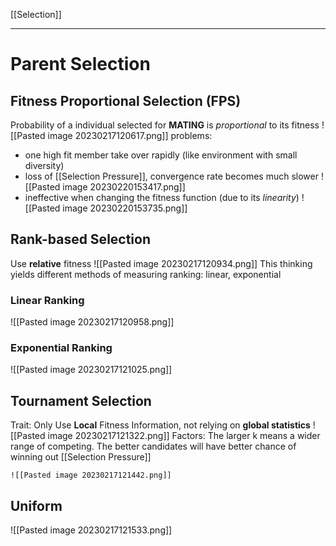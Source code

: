 [[Selection]]
****
# Parent Selection
## Fitness Proportional Selection (FPS)
Probability of a individual selected for **MATING** is _proportional_ to its fitness
![[Pasted image 20230217120617.png]]
problems:
- one high fit member take over rapidly (like environment with small diversity)
- loss of [[Selection Pressure]], convergence rate becomes much slower
![[Pasted image 20230220153417.png]]
- ineffective when changing the fitness function (due to its _linearity_)
![[Pasted image 20230220153735.png]]


## Rank-based Selection
Use **relative** fitness
![[Pasted image 20230217120934.png]]
This thinking yields different methods of measuring ranking:
linear, exponential
### Linear Ranking
![[Pasted image 20230217120958.png]]
### Exponential Ranking
![[Pasted image 20230217121025.png]]

## Tournament Selection
Trait: Only Use **Local** Fitness Information, not relying on **global statistics**
![[Pasted image 20230217121322.png]]
Factors:
The larger k means a wider range of competing. The better candidates will have better chance of winning out [[Selection Pressure]]

	![[Pasted image 20230217121442.png]]
	

## Uniform
![[Pasted image 20230217121533.png]]
